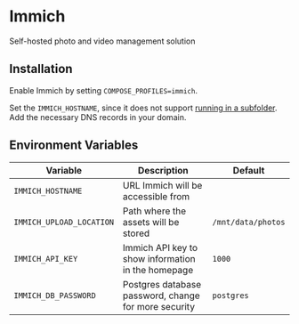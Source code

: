 # Immich

Self-hosted photo and video management solution

## Installation

Enable Immich by setting `COMPOSE_PROFILES=immich`.

Set the `IMMICH_HOSTNAME`, since it does not support
[running in a subfolder](https://github.com/immich-app/immich/discussions/1679#discussioncomment-7276351).
Add the necessary DNS records in your domain.

## Environment Variables

| Variable                 | Description                                          | Default            |
|--------------------------|------------------------------------------------------|--------------------|
| `IMMICH_HOSTNAME`        | URL Immich will be accessible from                   |                    |
| `IMMICH_UPLOAD_LOCATION` | Path where the assets will be stored                 | `/mnt/data/photos` |
| `IMMICH_API_KEY`         | Immich API key to show information in the homepage   | `1000`             |
| `IMMICH_DB_PASSWORD`     | Postgres database password, change for more security | `postgres`         |
